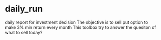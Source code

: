 # daily_run
daily report for investment decision
The objective is to sell put option to make 3% min return every month
This toolbox try to answer the quesiton of what to sell today?
